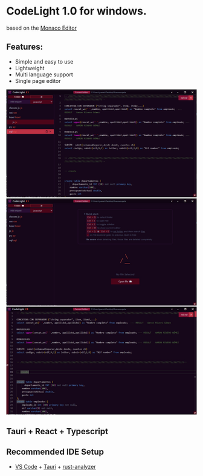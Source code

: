 # CodeLight 1.0 for windows.
based on the [Monaco Editor](https://microsoft.github.io/monaco-editor/) 

## Features:
- Simple and easy to use
- Lightweight
- Multi language support
- Single page editor


![App Screenshot](https://github.com/JuanManuelSanjurjo/CodeLight/blob/master/public/Screenshot_1.jpg)
![App Screenshot](https://github.com/JuanManuelSanjurjo/CodeLight/blob/master/public/Screenshot_2.jpg)
![App Screenshot](https://github.com/JuanManuelSanjurjo/CodeLight/blob/master/public/Screenshot_3.jpg)


## Tauri + React + Typescript

## Recommended IDE Setup
- [VS Code](https://code.visualstudio.com/) + [Tauri](https://marketplace.visualstudio.com/items?itemName=tauri-apps.tauri-vscode) + [rust-analyzer](https://marketplace.visualstudio.com/items?itemName=rust-lang.rust-analyzer)
